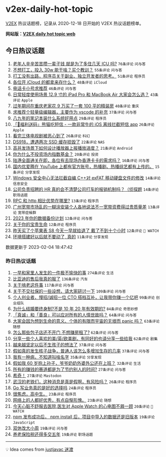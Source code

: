 # v2ex-daily-hot-topic

[V2EX](https://www.v2ex.com/) 热议话题榜，记录从 2020-12-18 日开始的 V2EX 热议话题榜单。

**网站版：[V2EX daily hot topic web](https://boojack.github.io/v2ex-daily-hot-topic-web/)**

## 今日热议话题

<!-- TODAY BEGIN -->

1. [老年人辛辛苦苦攒一辈子钱 就是为了多住几天 ICU 吗?](https://www.v2ex.com/t/913080) `76条评论` `问与答`
1. [不想打工，投入 30w 能干啥？买个教训？](https://www.v2ex.com/t/913106) `55条评论` `问与答`
1. [打工没有出路，程序员关于副业、独立开发者的思考。](https://www.v2ex.com/t/913117) `51条评论` `程序员`
1. [各位开 iCloud 的都拿来存什么？](https://www.v2ex.com/t/913094) `48条评论` `iCloud`
1. [电话卡小号求推荐](https://www.v2ex.com/t/913135) `46条评论` `问与答`
1. [日常轻度使用场景 12.9 寸的 iPad Pro 和 MacBook Air 大家会怎么选？](https://www.v2ex.com/t/913090) `43条评论` `Apple`
1. [过年期间在重庆老家花 9 万买了一套 100 平的精装房](https://www.v2ex.com/t/913161) `40条评论` `重庆`
1. [求推荐个轻量级编辑器，主要作为 vscode 的补充](https://www.v2ex.com/t/913193) `37条评论` `问与答`
1. [八九年的笔记本装什么系统好用点](https://www.v2ex.com/t/913203) `29条评论` `程序员`
1. [「🎉福利送码」熊猫吃短信 - 一款非常牛的 iOS 离线拦截短信 app](https://www.v2ex.com/t/913200) `26条评论` `Apple`
1. [看完三体电视剧被恶心到了](https://www.v2ex.com/t/913149) `26条评论` `科幻`
1. [DS918，遭遇两次 SSD 缓存损毁了](https://www.v2ex.com/t/913191) `22条评论` `NAS`
1. [高并发场景下如何设计播放器上报播放进度？](https://www.v2ex.com/t/913096) `21条评论` `Android`
1. [你为什么不投资场内指数基金？](https://www.v2ex.com/t/913209) `20条评论` `投资`
1. [陆港全面通关在即，各位有去现场办香港卡卡的需求吗？](https://www.v2ex.com/t/913116) `16条评论` `问与答`
1. [国内优爱腾在 YouTube 上都有官方账号，热播剧、热播综艺都有上传的。](https://www.v2ex.com/t/913223) `15条评论` `分享发现`
1. [Windows 安全中心无法拦截自编 C++对 exFAT 移动硬盘文件的修改](https://www.v2ex.com/t/913157) `14条评论` `信息安全`
1. [公司负责招聘的 HR 真的会不清楚公司打车的报销机制吗？（侦探题](https://www.v2ex.com/t/913137) `14条评论` `职场话题`
1. [RPC 和 http 相比优势在哪里?](https://www.v2ex.com/t/913233) `13条评论` `程序员`
1. [广州宽带市场乱的一糊涂安装个人各地说法不一宽带资费得过贵质量差](https://www.v2ex.com/t/913123) `13条评论` `宽带症候群`
1. [2023 年你的数据备份计划](https://www.v2ex.com/t/913222) `12条评论` `问与答`
1. [关于你的宝贵生命](https://www.v2ex.com/t/913180) `12条评论` `程序员`
1. [昨天买了个苹果表 S8 今天一早就给退了 戴了不到十个小时](https://www.v2ex.com/t/913108) `12条评论` ` WATCH`
1. [环境搭建好以后就不要动了, 真的](https://www.v2ex.com/t/913201) `11条评论` `分享发现`

数据更新于 2023-02-04 18:47:42

<!-- TODAY END -->

### 昨日热议话题

<!-- YESTERDAY BEGIN -->

1. [一早和家里人发生的一件极不愉快的事](https://www.v2ex.com/t/912850) `274条评论` `生活`
1. [比亚迪的售后我真的服了](https://www.v2ex.com/t/912817) `136条评论` `汽车`
1. [关于啃老这件事](https://www.v2ex.com/t/912784) `117条评论` `问与答`
1. [关于不交社保的一些设想，请大家研讨一下](https://www.v2ex.com/t/912787) `109条评论` `问与答`
1. [个人创业者，慢招/诚招一位 CTO 搭档互补，让我带你赚一个亿吧](https://www.v2ex.com/t/912783) `99条评论` `创业组队`
1. [为什么结婚要终身制?不是 10 年 20 年有效期的?](https://www.v2ex.com/t/912854) `84条评论` `奇思妙想`
1. [「真诚」和「善良」可以应对所有的人情世故吗？](https://www.v2ex.com/t/912773) `64条评论` `问与答`
1. [大家会因为想到生命的意义、个体的有限而宇宙的无垠而 panic 吗？](https://www.v2ex.com/t/912867) `63条评论` `随想`
1. [怎么那些包子店还不开门 不想赚房租了?](https://www.v2ex.com/t/912756) `62条评论` `问与答`
1. [分享一些个人喜欢的美/英/欧美剧，有同好的也请分享一些给我](https://www.v2ex.com/t/912878) `62条评论` `剧集`
1. [越来越坚定以后不生孩子的想法了](https://www.v2ex.com/t/912898) `37条评论` `问与答`
1. [假如真的发生核子战争，普通人该怎么多增加生存的几率](https://www.v2ex.com/t/912870) `37条评论` `问与答`
1. [我有一种病，不知道叫啥名字](https://www.v2ex.com/t/912972) `35条评论` `分享发现`
1. [假如我 60 岁抱上孙子，爷爷奶奶外婆外公还在上班？](https://www.v2ex.com/t/912879) `32条评论` `生活`
1. [所有的赚钱的赛道都是为了节约别人的时间?](https://www.v2ex.com/t/912930) `27条评论` `问与答`
1. [希奇！](https://www.v2ex.com/t/912894) `27条评论` `Mastodon`
1. [武汉的老铁们，这种消息是真是假啊，有风险吗？](https://www.v2ex.com/t/912821) `26条评论` `程序员`
1. [Go 写业务真的是好的选择吗](https://www.v2ex.com/t/912958) `24条评论` `程序员`
1. [很焦虑，高中生。](https://www.v2ex.com/t/913073) `23条评论` `程序员`
1. [网络上的人都好优秀，有点自惭形愧。](https://www.v2ex.com/t/912996) `23条评论` `随想`
1. [今天心脏不舒服去医院,医生对 Apple Watch 的心电图不屑一顾](https://www.v2ex.com/t/913069) `20条评论` ` WATCH`
1. [npm 发布成功后， npm install 后，项目中导入的数据还是旧版本](https://www.v2ex.com/t/913019) `19条评论` `JavaScript`
1. [双休改大小周](https://www.v2ex.com/t/912809) `19条评论` `问与答`
1. [养老保险税还得多交五年](https://www.v2ex.com/t/912782) `19条评论` `职场话题`

<!-- YESTERDAY END -->

---

💡 Idea comes from [justjavac 迷渡](https://github.com/justjavac/)
